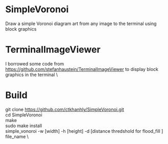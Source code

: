 # SimpleVoronoi
Draw a simple Voronoi diagram art from any image to the terminal using block graphics

# TerminalImageViewer

I borrowed some code from https://github.com/stefanhaustein/TerminalImageViewer to display block graphics in the terminal \

# Build
git clone https://github.com/ctkhanhly/SimpleVoronoi.git \
cd SimpleVoronoi \
make \
sudo make install \
simple_vonoroi -w [width] -h [height] -d [distance thredshold for flood_fill ] file_name \


